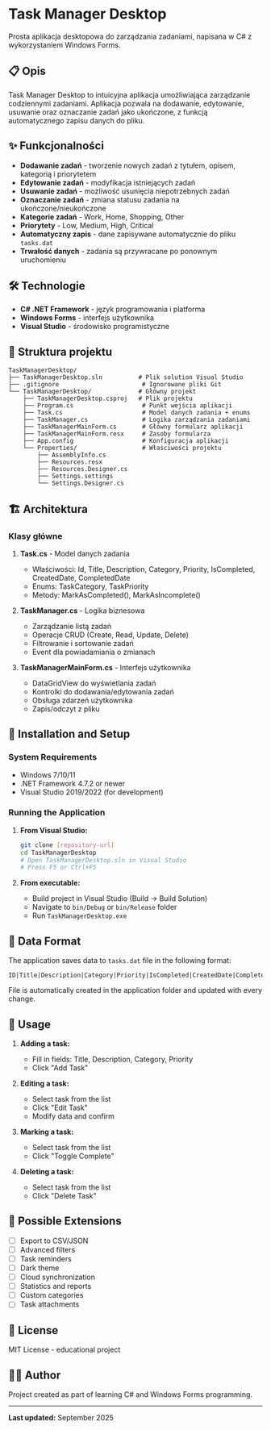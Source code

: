 # Task Manager Desktop

Prosta aplikacja desktopowa do zarządzania zadaniami, napisana w C# z wykorzystaniem Windows Forms.

## 📋 Opis

Task Manager Desktop to intuicyjna aplikacja umożliwiająca zarządzanie codziennymi zadaniami. Aplikacja pozwala na dodawanie, edytowanie, usuwanie oraz oznaczanie zadań jako ukończone, z funkcją automatycznego zapisu danych do pliku.

## ✨ Funkcjonalności

- **Dodawanie zadań** - tworzenie nowych zadań z tytułem, opisem, kategorią i priorytetem
- **Edytowanie zadań** - modyfikacja istniejących zadań
- **Usuwanie zadań** - możliwość usunięcia niepotrzebnych zadań
- **Oznaczanie zadań** - zmiana statusu zadania na ukończone/nieukończone
- **Kategorie zadań** - Work, Home, Shopping, Other
- **Priorytety** - Low, Medium, High, Critical
- **Automatyczny zapis** - dane zapisywane automatycznie do pliku `tasks.dat`
- **Trwałość danych** - zadania są przywracane po ponownym uruchomieniu

## 🛠️ Technologie

- **C# .NET Framework** - język programowania i platforma
- **Windows Forms** - interfejs użytkownika
- **Visual Studio** - środowisko programistyczne

## 📁 Struktura projektu

```
TaskManagerDesktop/
├── TaskManagerDesktop.sln          # Plik solution Visual Studio
├── .gitignore                       # Ignorowane pliki Git
└── TaskManagerDesktop/             # Główny projekt
    ├── TaskManagerDesktop.csproj   # Plik projektu
    ├── Program.cs                   # Punkt wejścia aplikacji
    ├── Task.cs                      # Model danych zadania + enums
    ├── TaskManager.cs               # Logika zarządzania zadaniami
    ├── TaskManagerMainForm.cs       # Główny formularz aplikacji
    ├── TaskManagerMainForm.resx     # Zasoby formularza
    ├── App.config                   # Konfiguracja aplikacji
    └── Properties/                  # Właściwości projektu
        ├── AssemblyInfo.cs
        ├── Resources.resx
        ├── Resources.Designer.cs
        ├── Settings.settings
        └── Settings.Designer.cs
```

## 🏗️ Architektura

### Klasy główne

1. **Task.cs** - Model danych zadania
   - Właściwości: Id, Title, Description, Category, Priority, IsCompleted, CreatedDate, CompletedDate
   - Enums: TaskCategory, TaskPriority
   - Metody: MarkAsCompleted(), MarkAsIncomplete()

2. **TaskManager.cs** - Logika biznesowa
   - Zarządzanie listą zadań
   - Operacje CRUD (Create, Read, Update, Delete)
   - Filtrowanie i sortowanie zadań
   - Event dla powiadamiania o zmianach

3. **TaskManagerMainForm.cs** - Interfejs użytkownika
   - DataGridView do wyświetlania zadań
   - Kontrolki do dodawania/edytowania zadań
   - Obsługa zdarzeń użytkownika
   - Zapis/odczyt z pliku

## 🚀 Installation and Setup

### System Requirements

- Windows 7/10/11
- .NET Framework 4.7.2 or newer
- Visual Studio 2019/2022 (for development)

### Running the Application

1. **From Visual Studio:**
   ```bash
   git clone [repository-url]
   cd TaskManagerDesktop
   # Open TaskManagerDesktop.sln in Visual Studio
   # Press F5 or Ctrl+F5
   ```

2. **From executable:**
   - Build project in Visual Studio (Build → Build Solution)
   - Navigate to `bin/Debug` or `bin/Release` folder
   - Run `TaskManagerDesktop.exe`

## 💾 Data Format

The application saves data to `tasks.dat` file in the following format:
```
ID|Title|Description|Category|Priority|IsCompleted|CreatedDate|CompletedDate
```

File is automatically created in the application folder and updated with every change.

## 🎯 Usage

1. **Adding a task:**
   - Fill in fields: Title, Description, Category, Priority
   - Click "Add Task"

2. **Editing a task:**
   - Select task from the list
   - Click "Edit Task"
   - Modify data and confirm

3. **Marking a task:**
   - Select task from the list
   - Click "Toggle Complete"

4. **Deleting a task:**
   - Select task from the list
   - Click "Delete Task"

## 🔧 Possible Extensions

- [ ] Export to CSV/JSON
- [ ] Advanced filters
- [ ] Task reminders
- [ ] Dark theme
- [ ] Cloud synchronization
- [ ] Statistics and reports
- [ ] Custom categories
- [ ] Task attachments

## 📝 License

MIT License - educational project

## 👨‍💻 Author

Project created as part of learning C# and Windows Forms programming.

---

**Last updated:** September 2025